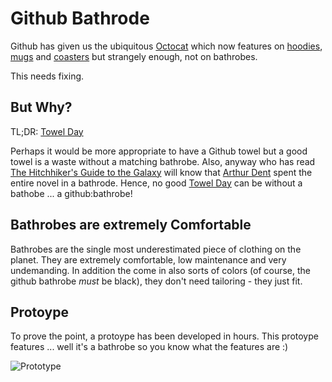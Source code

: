 Github Bathrode
===============

Github has given us the ubiquitous [Octocat](http://octodex.github.com/) which now features on [hoodies](http://shop.github.com/products/octocat-hoodie), [mugs](http://shop.github.com/products/octobiwan-mug) and [coasters](http://shop.github.com/products/cork-coasters) but strangely enough, not on bathrobes.

This needs fixing.

But Why?
--------

TL;DR: [Towel Day](http://en.wikipedia.org/wiki/Towel_Day)

Perhaps it would be more appropriate to have a Github towel but a good towel is a waste without a matching bathrobe. Also, anyway who has read [The Hitchhiker's Guide to the Galaxy](http://en.wikipedia.org/wiki/The_Hitchhiker's_Guide_to_the_Galaxy) will know that [Arthur Dent](http://en.wikipedia.org/wiki/Arthur_Dent) spent the entire novel in a bathrode. Hence, no good [Towel Day](http://en.wikipedia.org/wiki/Towel_Day) can be without a bathobe ... a github:bathrobe!

Bathrobes are extremely Comfortable
-----------------------------------

Bathrobes are the single most underestimated piece of clothing on the planet. They are extremely comfortable, low maintenance and very undemanding. In addition the come in also sorts of colors (of course, the github bathrobe *must* be black), they don't need tailoring - they just fit.

Protoype
--------

To prove the point, a protoype has been developed in hours. This protoype features ... well it's a bathrobe so you know what the features are :)

![Prototype](https://github.com/gorenje/github.bathrobe/raw/master/image.png)

